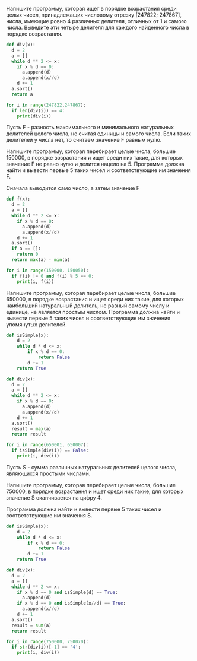 Напишите программу, которая ищет в порядке возрастания среди целых чисел, принадлежащих числовому отрезку [247822; 247867], числа, имеющие ровно 4 различных делителя, отличных от 1 и самого числа.
Выведите эти четыре делителя для каждого найденного числа в порядке возрастания.

```python
def div(x):
  d = 2
  a = []
  while d ** 2 <= x:
    if x % d == 0:
      a.append(d)
      a.append(x//d)
    d += 1
  a.sort()
  return a

for i in range(247822,247867):
  if len(div(i)) == 4:
    print(div(i))
```

Пусть F - разность максимального и минимального натуральных делителей целого числа, не считая единицы и самого числа. Если таких делителей у числа нет, то считаем значение F равным нулю.

Напишите программу, которая перебирает целые числа, большие 150000, в порядке возрастания и ищет среди них такие, для которых значение F не равно нулю и делится нацело на 5.
Программа должна найти и вывести первые 5 таких чисел и соответствующие им значения F.

Сначала выводится само число, а затем значение F

```python
def f(x):
  d = 2
  a = []
  while d ** 2 <= x:
    if x % d == 0:
      a.append(d)
      a.append(x//d)
    d += 1
  a.sort()
  if a == []:
    return 0
  return max(a) - min(a)

for i in range(150000, 150050):
  if f(i) != 0 and f(i) % 5 == 0:
    print(i, f(i))
```

Напишите программу, которая перебирает целые числа, большие 650000, в порядке возрастания и ищет среди них такие, для которых наибольший натуральный делитель, не равный самому числу и единице, не является простым числом.
Программа должна найти и вывести первые 5 таких чисел и соответствующие им значения упомянутых делителей.

```python
def isSimple(x):
    d = 2
    while d * d <= x:
        if x % d == 0:
            return False
        d += 1
    return True

def div(x):
  d = 2
  a = []
  while d ** 2 <= x:
    if x % d == 0:
      a.append(d)
      a.append(x//d)
    d += 1
  a.sort()
  result = max(a)
  return result

for i in range(650001, 650007):
  if isSimple(div(i)) == False:
    print(i, div(i))
```

Пусть S - сумма различных натуральных делителей целого числа, являющихся простыми числами.

Напишите программу, которая перебирает целые числа, большие 750000, в порядке возрастания и ищет среди них такие, для которых значение S оканчивается на цифру 4.

Программа должна найти и вывести первые 5 таких чисел и соответствующие им значения S.

```python
def isSimple(x):
    d = 2
    while d * d <= x:
        if x % d == 0:
            return False
        d += 1
    return True

def div(x):
  d = 2
  a = []
  while d ** 2 <= x:
    if x % d == 0 and isSimple(d) == True:
      a.append(d)
    if x % d == 0 and isSimple(x//d) == True:
      a.append(x//d)
    d += 1
  a.sort()
  result = sum(a)
  return result

for i in range(750000, 750070):
  if str(div(i))[-1] == '4':
    print(i, div(i))
```
